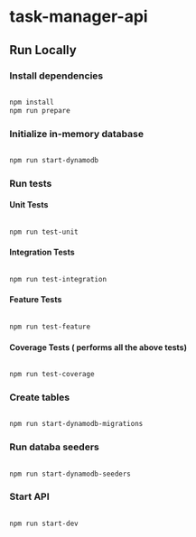 # task-manager-api


## Run Locally


### Install dependencies


```bash

npm install
npm run prepare

```


### Initialize in-memory database

 
```bash

npm run start-dynamodb

```


### Run tests

  
#### Unit Tests


```bash

npm run test-unit

```


#### Integration Tests


```bash

npm run test-integration

```


#### Feature Tests  


```bash

npm run test-feature

```


#### Coverage Tests  (  performs all the above tests)


```bash

npm run test-coverage

```


### Create tables


```bash

npm run start-dynamodb-migrations

```


### Run databa seeders

  

```bash

npm run start-dynamodb-seeders

```


### Start API

```bash

npm run start-dev

```
